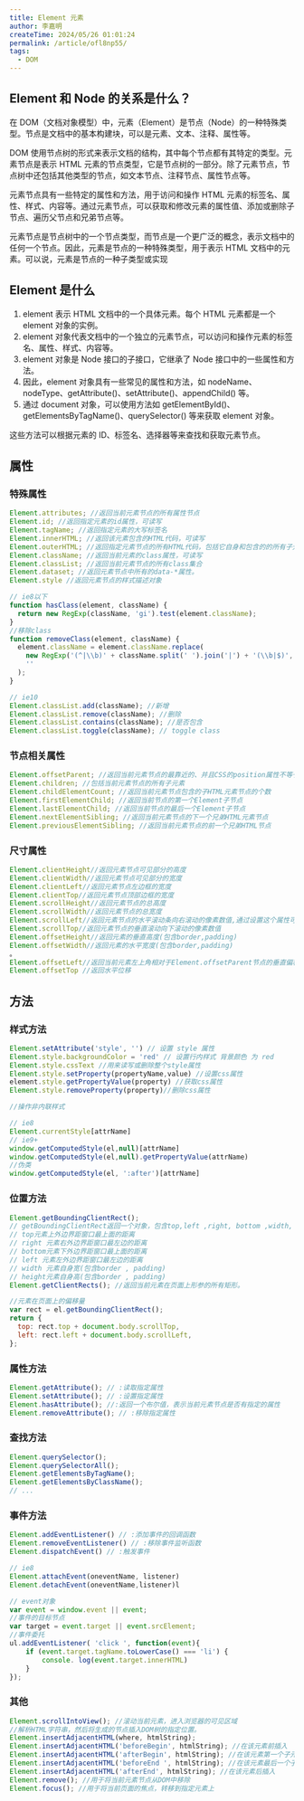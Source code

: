 ```yaml
---
title: Element 元素
author: 李嘉明
createTime: 2024/05/26 01:01:24
permalink: /article/ofl8np55/
tags:
  - DOM
---
```


## Element 和 Node 的关系是什么？

在 DOM（文档对象模型）中，元素（Element）是节点（Node）的一种特殊类型。节点是文档中的基本构建块，可以是元素、文本、注释、属性等。

DOM 使用节点树的形式来表示文档的结构，其中每个节点都有其特定的类型。元素节点是表示 HTML 元素的节点类型，它是节点树的一部分。除了元素节点，节点树中还包括其他类型的节点，如文本节点、注释节点、属性节点等。

元素节点具有一些特定的属性和方法，用于访问和操作 HTML 元素的标签名、属性、样式、内容等。通过元素节点，可以获取和修改元素的属性值、添加或删除子节点、遍历父节点和兄弟节点等。

元素节点是节点树中的一个节点类型，而节点是一个更广泛的概念，表示文档中的任何一个节点。因此，元素是节点的一种特殊类型，用于表示 HTML 文档中的元素。可以说，元素是节点的一种子类型或实现


## Element 是什么

1. element 表示 HTML 文档中的一个具体元素。每个 HTML 元素都是一个 element 对象的实例。
2. element 对象代表文档中的一个独立的元素节点，可以访问和操作元素的标签名、属性、样式、内容等。
3. element 对象是 Node 接口的子接口，它继承了 Node 接口中的一些属性和方法。
4. 因此，element 对象具有一些常见的属性和方法，如 nodeName、nodeType、getAttribute()、setAttribute()、appendChild() 等。
5. 通过 document 对象，可以使用方法如 getElementById()、getElementsByTagName()、querySelector() 等来获取 element 对象。

这些方法可以根据元素的 ID、标签名、选择器等来查找和获取元素节点。

## 属性

### 特殊属性

```js
Element.attributes; //返回当前元素节点的所有属性节点
Element.id; //返回指定元素的id属性，可读写
Element.tagName; //返回指定元素的大写标签名
Element.innerHTML; //返回该元素包含的HTML代码，可读写
Element.outerHTML; //返回指定元素节点的所有HTML代码，包括它自身和包含的的所有子元素，可读写
Element.className; //返回当前元素的class属性，可读写
Element.classList; //返回当前元素节点的所有class集合
Element.dataset; //返回元素节点中所有的data-*属性。
Element.style //返回元素节点的样式描述对象

// ie8以下
function hasClass(element, className) {
  return new RegExp(className, 'gi').test(element.className);
}
//移除class
function removeClass(element, className) {
  element.className = element.className.replace(
    new RegExp('(^|\\b)' + className.split(' ').join('|') + '(\\b|$)', 'gi'),
    ''
  );
}

// ie10
Element.classList.add(className); //新增
Element.classList.remove(className); //删除
Element.classList.contains(className); //是否包含
Element.classList.toggle(className); // toggle class
```

### 节点相关属性

```js
Element.offsetParent; //返回当前元素节点的最靠近的、并且CSS的position属性不等于static的父元素
Element.children; //包括当前元素节点的所有子元素
Element.childElementCount; //返回当前元素节点包含的子HTML元素节点的个数
Element.firstElementChild; //返回当前节点的第一个Element子节点
Element.lastElementChild; //返回当前节点的最后一个Element子节点
Element.nextElementSibling; //返回当前元素节点的下一个兄弟HTML元素节点
Element.previousElementSibling; //返回当前元素节点的前一个兄弟HTML节点
```

### 尺寸属性

```js
Element.clientHeight//返回元素节点可见部分的高度
Element.clientWidth//返回元素节点可见部分的宽度
Element.clientLeft//返回元素节点左边框的宽度
Element.clientTop//返回元素节点顶部边框的宽度
Element.scrollHeight//返回元素节点的总高度
Element.scrollWidth//返回元素节点的总宽度
Element.scrollLeft//返回元素节点的水平滚动条向右滚动的像素数值,通过设置这个属性可以改变元素的滚动位置
Element.scrollTop//返回元素节点的垂直滚动向下滚动的像素数值
Element.offsetHeight//返回元素的垂直高度(包含border,padding)
Element.offsetWidth//返回元素的水平宽度(包含border,padding)
。
Element.offsetLeft//返回当前元素左上角相对于Element.offsetParent节点的垂直偏移
Element.offsetTop //返回水平位移
```

## 方法

### 样式方法

```js
Element.setAttribute('style', '') // 设置 style 属性
Element.style.backgroundColor = 'red' // 设置行内样式 背景颜色 为 red
Element.style.cssText //用来读写或删除整个style属性
Element.style.setProperty(propertyName,value) //设置css属性
element.style.getPropertyValue(property) //获取css属性
Element.style.removeProperty(property)//删除css属性

//操作非内联样式

// ie8
Element.currentStyle[attrName]
// ie9+
window.getComputedStyle(el,null)[attrName]
window.getComputedStyle(el,null).getPropertyValue(attrName)
//伪类
window.getComputedStyle(el, ':after')[attrName]
```

### 位置方法

```js
Element.getBoundingClientRect();
// getBoundingClientRect返回一个对象，包含top,left ,right, bottom ,width, height // width、height元素自身宽高
// top元素上外边界距窗口最上面的距离
// right 元素右外边界距窗口最左边的距离
// bottom元素下外边界距窗口最上面的距离
// left 元素左外边界距窗口最左边的距离
// width 元素自身宽(包含border , padding)
// height元素自身高(包含border , padding)
Element.getClientRects(); //返回当前元素在页面上形参的所有矩形。

//元素在页面上的偏移量
var rect = el.getBoundingClientRect();
return {
  top: rect.top + document.body.scrollTop,
  left: rect.left + document.body.scrollLeft,
};
```

### 属性方法

```js
Element.getAttribute(); // :读取指定属性
Element.setAttribute(); // :设置指定属性
Element.hasAttribute(); //:返回一个布尔值，表示当前元素节点是否有指定的属性
Element.removeAttribute(); // :移除指定属性
```

### 查找方法

```js
Element.querySelector();
Element.querySelectorAll();
Element.getElementsByTagName();
Element.getElementsByClassName();
// ...
```

### 事件方法

```js
Element.addEventListener() // :添加事件的回调函数
Element.removeEventListener() // :移除事件监听函数
Element.dispatchEvent() // :触发事件

// ie8
Element.attachEvent(oneventName, listener)
Element.detachEvent(oneventName,listener)l

// event对象
var event = window.event || event;
//事件的目标节点
var target = event.target || event.srcElement;
//事件委托
ul.addEventListener( 'click ', function(event){
    if (event.target.tagName.toLowerCase() === 'li') {
        console. log(event.target.innerHTML)
    }
});
```

### 其他

```js
Element.scrollIntoView(); //滚动当前元素，进入浏览器的可见区域
//解析HTML字符串，然后将生成的节点插入DOM树的指定位置。
Element.insertAdjacentHTML(where, htmlString);
Element.insertAdjacentHTML('beforeBegin', htmlString); //在该元素前插入
Element.insertAdjacentHTML('afterBegin', htmlString); //在该元素第一个子元素前插入
Element.insertAdjacentHTML('beforeEnd ', htmlString); //在该元素最后一个子元素后面插入
Element.insertAdjacentHTML('afterEnd', htmlString); //在该元素后插入
Element.remove(); //用于将当前元素节点从DOM中移除
Element.focus(); //用于将当前页面的焦点，转移到指定元素上
```
